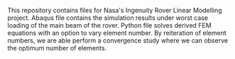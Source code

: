 This repository contains files for Nasa's Ingenuity Rover Linear Modelling project. Abaqus file contains the simulation results under worst case loading of the main beam of the rover. Python file solves derived FEM equations with an option to vary element number. By reiteration of element numbers, we are able perform a convergence study where we can observe the optimum number of elements.
